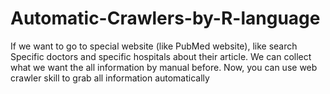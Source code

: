 # Automatic-Crawlers-by-R-language
If we want to go to special website (like PubMed website), like search Specific doctors and specific hospitals about their article. We can collect what we want the all information by manual before. Now, you can use web crawler skill to grab all information automatically
